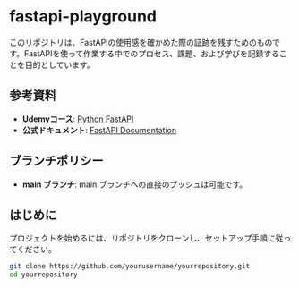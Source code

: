 # fastapi-playground

このリポジトリは、FastAPIの使用感を確かめた際の証跡を残すためのものです。FastAPIを使って作業する中でのプロセス、課題、および学びを記録することを目的としています。

## 参考資料

- **Udemyコース**: [Python FastAPI](https://www.udemy.com/course/python-fastapi/?couponCode=24T2MT81324)
- **公式ドキュメント**: [FastAPI Documentation](https://fastapi.tiangolo.com/ja/)

## ブランチポリシー

- **main ブランチ**: main ブランチへの直接のプッシュは可能です。

## はじめに

プロジェクトを始めるには、リポジトリをクローンし、セットアップ手順に従ってください。

```bash
git clone https://github.com/yourusername/yourrepository.git
cd yourrepository
